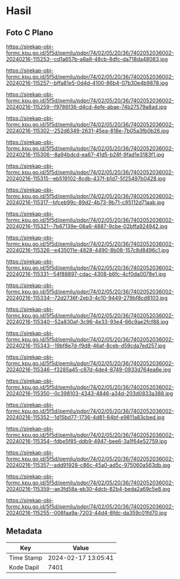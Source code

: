 # Hasil

## Foto C Plano

https://sirekap-obj-formc.kpu.go.id/5f5d/pemilu/pdpr/74/02/05/20/36/7402052036002-20240216-115253--cd1a657b-a8a8-48cb-8dfc-da718da48083.jpg

https://sirekap-obj-formc.kpu.go.id/5f5d/pemilu/pdpr/74/02/05/20/36/7402052036002-20240216-115257--bffa81e5-0d4d-4100-86b4-07b30e4b9878.jpg

https://sirekap-obj-formc.kpu.go.id/5f5d/pemilu/pdpr/74/02/05/20/36/7402052036002-20240216-115259--f9786f36-d4cd-4efe-abae-74b27579a8ad.jpg

https://sirekap-obj-formc.kpu.go.id/5f5d/pemilu/pdpr/74/02/05/20/36/7402052036002-20240216-115302--252d6349-2631-45ea-818e-7b05a3fb0b26.jpg

https://sirekap-obj-formc.kpu.go.id/5f5d/pemilu/pdpr/74/02/05/20/36/7402052036002-20240216-115306--8a94bdcd-ea67-41d5-b28f-9fad1e3183f1.jpg

https://sirekap-obj-formc.kpu.go.id/5f5d/pemilu/pdpr/74/02/05/20/36/7402052036002-20240216-115315--eb519102-8cdb-437f-b1d7-5f25497b0428.jpg

https://sirekap-obj-formc.kpu.go.id/5f5d/pemilu/pdpr/74/02/05/20/36/7402052036002-20240216-115317--bfceb99c-89d2-4b73-9b71-c95112d71aab.jpg

https://sirekap-obj-formc.kpu.go.id/5f5d/pemilu/pdpr/74/02/05/20/36/7402052036002-20240216-115321--7b67139e-08a6-4887-9cbe-02bffa924942.jpg

https://sirekap-obj-formc.kpu.go.id/5f5d/pemilu/pdpr/74/02/05/20/36/7402052036002-20240216-115326--e435011e-4828-4490-8b08-157c8d8496c1.jpg

https://sirekap-obj-formc.kpu.go.id/5f5d/pemilu/pdpr/74/02/05/20/36/7402052036002-20240216-115331--54f88897-cdac-4308-b6fc-4cf0da0078e1.jpg

https://sirekap-obj-formc.kpu.go.id/5f5d/pemilu/pdpr/74/02/05/20/36/7402052036002-20240216-115334--72d2736f-2eb3-4c10-9449-279bf8cd8103.jpg

https://sirekap-obj-formc.kpu.go.id/5f5d/pemilu/pdpr/74/02/05/20/36/7402052036002-20240216-115340--52a830af-3c96-4e33-93e4-66c9ae2fcf88.jpg

https://sirekap-obj-formc.kpu.go.id/5f5d/pemilu/pdpr/74/02/05/20/36/7402052036002-20240216-115343--19bf8e7d-f9d8-46af-8ceb-d59cda7ed257.jpg

https://sirekap-obj-formc.kpu.go.id/5f5d/pemilu/pdpr/74/02/05/20/36/7402052036002-20240216-115346--f3285a45-c87d-4de4-8749-0933d764ea6e.jpg

https://sirekap-obj-formc.kpu.go.id/5f5d/pemilu/pdpr/74/02/05/20/36/7402052036002-20240216-115350--0c398103-4343-4846-a34d-203d0833a388.jpg

https://sirekap-obj-formc.kpu.go.id/5f5d/pemilu/pdpr/74/02/05/20/36/7402052036002-20240216-115352--1d15bd77-1736-4d81-84bf-e9811a83cbed.jpg

https://sirekap-obj-formc.kpu.go.id/5f5d/pemilu/pdpr/74/02/05/20/36/7402052036002-20240216-115354--fdbe5f85-ddb9-4947-bee6-3a1f64e52759.jpg

https://sirekap-obj-formc.kpu.go.id/5f5d/pemilu/pdpr/74/02/05/20/36/7402052036002-20240216-115357--add91928-c86c-45a0-ad5c-975060a563db.jpg

https://sirekap-obj-formc.kpu.go.id/5f5d/pemilu/pdpr/74/02/05/20/36/7402052036002-20240216-115359--ae3fd58a-eb30-4dcb-82b4-beda2a69c5e8.jpg

https://sirekap-obj-formc.kpu.go.id/5f5d/pemilu/pdpr/74/02/05/20/36/7402052036002-20240216-115255--008faa9a-7203-44d4-8fdc-da359c01fd70.jpg


## Metadata

| Key        | Value               |
| ---------- | ------------------- |
| Time Stamp | 2024-02-17 13:05:41 |
| Kode Dapil | 7401                |



